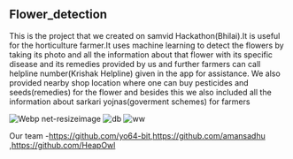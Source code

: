 ## Flower_detection
This is the project that we created on samvid Hackathon(Bhilai).It is useful for the horticulture farmer.It uses machine learning to detect the flowers by taking its photo and all the information about that flower with its specific disease and its remedies provided by us and further farmers can call helpline number(Krishak Helpline) given in  the app for assistance.
We also provided nearby shop location where one can buy pesticides and seeds(remedies) for the flower and besides this we also included all the information about sarkari yojnas(goverment schemes) for farmers


![Webp net-resizeimage](https://user-images.githubusercontent.com/59444659/76145932-508cb580-60b4-11ea-9fb5-693b1ee8b478.png)
![db](https://user-images.githubusercontent.com/59444659/76146441-c7c44880-60b8-11ea-9cf5-fb2b60a4fa79.png)
![ww](https://user-images.githubusercontent.com/59444659/76146473-fe01c800-60b8-11ea-9f18-dddaa4a26d46.png)

Our team -https://github.com/yo64-bit,https://github.com/amansadhu ,https://github.com/HeapOwl
